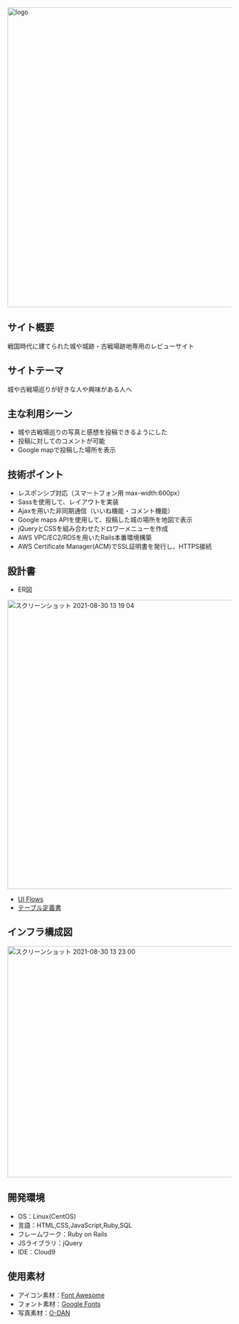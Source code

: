 <img width="674" alt="logo" src="https://user-images.githubusercontent.com/81666082/131669193-6e4834e1-3af3-4f83-ab5b-b5171cc94619.png">

## サイト概要
戦国時代に建てられた城や城跡・古戦場跡地専用のレビューサイト

## サイトテーマ
城や古戦場巡りが好きな人や興味がある人へ  

## 主な利用シーン
- 城や古戦場巡りの写真と感想を投稿できるようにした
- 投稿に対してのコメントが可能
- Google mapで投稿した場所を表示

## 技術ポイント
- レスポンシブ対応（スマートフォン用 max-width:600px）
- Sassを使用して、レイアウトを実装
- Ajaxを用いた非同期通信（いいね機能・コメント機能）
- Google maps APIを使用して、投稿した城の場所を地図で表示
- jQueryとCSSを組み合わせたドロワーメニューを作成
- AWS VPC/EC2/RDSを用いたRails本番環境構築
- AWS Certificate Manager(ACM)でSSL証明書を発行し、HTTPS接続

## 設計書
- ER図

<img width="650" alt="スクリーンショット 2021-08-30 13 19 04" src="https://user-images.githubusercontent.com/81666082/131670067-2c63b2b8-1672-41eb-b995-f777cc9260b7.png">

- [UI Flows](https://docs.google.com/spreadsheets/d/1okkqrCvtCkX3liqhvLJ3byr0whOM4wCYug15mR9tKus/edit#gid=0)
- [テーブル定義書](https://docs.google.com/spreadsheets/d/1o_CoSptU-fAlfKpo-u5sGtS9yncgbKVh3fxoJQe8J5A/edit#gid=858220341)

## インフラ構成図

<img width="520" alt="スクリーンショット 2021-08-30 13 23 00" src="https://user-images.githubusercontent.com/81666082/131679412-532c5f96-593d-4c99-943f-b9e2b8fba1ca.png">

## 開発環境
- OS：Linux(CentOS)
- 言語：HTML,CSS,JavaScript,Ruby,SQL
- フレームワーク：Ruby on Rails
- JSライブラリ：jQuery
- IDE：Cloud9

## 使用素材
- アイコン素材：[Font Awesome](https://fontawesome.com/)
- フォント素材：[Google Fonts](https://fonts.google.com/)
- 写真素材：[O-DAN](https://o-dan.net/ja/)
